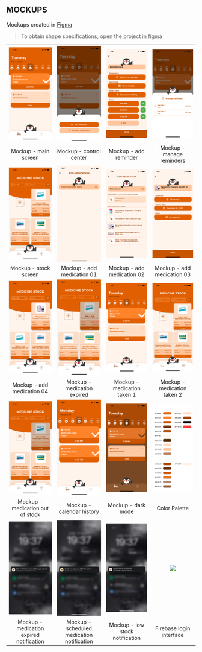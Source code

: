 ## MOCKUPS
Mockups created in [Figma](https://www.figma.com/file/qMeErr0JtWtYGfH0MOQVOe/PinguPills?type=design&node-id=0%3A1&mode=design&t=NM5ZBWsMYzxWpchM-1)

> To obtain shape specifications, open the project in figma

|||||
|:------------------------------------:|:--------------------------------------:|:------------------------------------:|:--------------------------------------:|
| <img src="mockups/mockup-main.jpg" width="250"> | <img src="mockups/mockup-controller.jpg" width="250"> | <img src="mockups/mockup-addreminder.jpg" width="250"> | <img src="mockups/mockup-managereminders.jpg" width="250"> |
|            Mockup - main screen            |           Mockup - control center           |             Mockup - add reminder           |        Mockup - manage reminders         |
| <img src="mockups/mockup-stock.jpg" width="250"> | <img src="mockups/mockup-addmedication1.jpg" width="250"> |  <img src="mockups/mockup-addmedication2.jpg" width="250"> | <img src="mockups/mockup-addmedication3.jpg" width="250"> |
|            Mockup - stock screen           |       Mockup - add medication 01        |       Mockup - add medication 02          |       Mockup - add medication 03       |
|<img src="mockups/mockup-addmedication4.jpg" width="250">|<img src="mockups/mockup-medicationexpired.jpg" width="250">|<img src="mockups/mockup-medicationtaken1.jpg" width="250">|<img src="mockups/mockup-medicationtaken2.jpg" width="250">|
|Mockup - add medication 04|Mockup - medication expired|Mockup - medication taken 1|Mockup - medication taken 2|
|<img src="mockups/mockup-medicationoutofstock.png" width="250">|<img src="mockups/mockup-calendarhistory.jpg" width="250">|<img src="mockups/mockup-darkmode.jpg" width="250">|<img src="mockups/color-palette.png" width="250">|
|Mockup - medication out of stock|Mockup - calendar history|Mockup - dark mode|Color Palette|
|<img src="mockups/mockup-notificationexpired.png" width="250">|<img src="mockups/mockup-notificationscheduled.png" width="250">|<img src="mockups/mockup-notificationstocklow.png" width="250">|<img src="mockups/logininterface.png" width="250">|
|Mockup - medication expired notification|Mockup - scheduled medication notification|Mockup - low stock notification|Firebase login interface|
